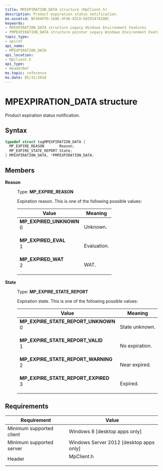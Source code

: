 ```yaml
---
title: MPEXPIRATION_DATA structure (MpClient.h)
description: Product expiration status notification.
ms.assetid: BF464FFD-16AE-4F46-83CD-E0355478180C
keywords:
- MPEXPIRATION_DATA structure Legacy Windows Environment Features
- PMPEXPIRATION_DATA structure pointer Legacy Windows Environment Features
topic_type:
- apiref
api_name:
- MPEXPIRATION_DATA
api_location:
- MpClient.h
api_type:
- HeaderDef
ms.topic: reference
ms.date: 05/31/2018
---
```


# MPEXPIRATION\_DATA structure

Product expiration status notification.

## Syntax


```C++
typedef struct tagMPEXPIRATION_DATA {
  MP_EXPIRE_REASON       Reason;
  MP_EXPIRE_STATE_REPORT State;
} MPEXPIRATION_DATA, *PMPEXPIRATION_DATA;
```



## Members

<dl> <dt>

**Reason**
</dt> <dd>

Type: **MP\_EXPIRE\_REASON**

</dd> <dd>

Expiration reason. This is one of the following possible values:



| Value                                                                                                                                                                                                                                | Meaning                |
|--------------------------------------------------------------------------------------------------------------------------------------------------------------------------------------------------------------------------------------|------------------------|
| <span id="MP_EXPIRED_UNKNOWN"></span><span id="mp_expired_unknown"></span><dl> <dt>**MP\_EXPIRED\_UNKNOWN**</dt> <dt>0</dt> </dl> | Unknown.<br/>    |
| <span id="MP_EXPIRED_EVAL"></span><span id="mp_expired_eval"></span><dl> <dt>**MP\_EXPIRED\_EVAL**</dt> <dt>1</dt> </dl>          | Evaluation.<br/> |
| <span id="MP_EXPIRED_WAT"></span><span id="mp_expired_wat"></span><dl> <dt>**MP\_EXPIRED\_WAT**</dt> <dt>2</dt> </dl>             | WAT.<br/>        |



 

</dd> <dt>

**State**
</dt> <dd>

Type: **MP\_EXPIRE\_STATE\_REPORT**

</dd> <dd>

Expiration state. This is one of the following possible values:



| Value                                                                                                                                                                                                                                                                      | Meaning                   |
|----------------------------------------------------------------------------------------------------------------------------------------------------------------------------------------------------------------------------------------------------------------------------|---------------------------|
| <span id="MP_EXPIRE_STATE_REPORT_UNKNOWN"></span><span id="mp_expire_state_report_unknown"></span><dl> <dt>**MP\_EXPIRE\_STATE\_REPORT\_UNKNOWN**</dt> <dt>0</dt> </dl> | State unknown.<br/> |
| <span id="MP_EXPIRE_STATE_REPORT_VALID"></span><span id="mp_expire_state_report_valid"></span><dl> <dt>**MP\_EXPIRE\_STATE\_REPORT\_VALID**</dt> <dt>1</dt> </dl>       | No expiration.<br/> |
| <span id="MP_EXPIRE_STATE_REPORT_WARNING"></span><span id="mp_expire_state_report_warning"></span><dl> <dt>**MP\_EXPIRE\_STATE\_REPORT\_WARNING**</dt> <dt>2</dt> </dl> | Near expired.<br/>  |
| <span id="MP_EXPIRE_STATE_REPORT_EXPIRED"></span><span id="mp_expire_state_report_expired"></span><dl> <dt>**MP\_EXPIRE\_STATE\_REPORT\_EXPIRED**</dt> <dt>3</dt> </dl> | Expired.<br/>       |



 

</dd> </dl>

## Requirements



| Requirement | Value |
|-------------------------------------|---------------------------------------------------------------------------------------|
| Minimum supported client<br/> | Windows 8 \[desktop apps only\]<br/>                                            |
| Minimum supported server<br/> | Windows Server 2012 \[desktop apps only\]<br/>                                  |
| Header<br/>                   | <dl> <dt>MpClient.h</dt> </dl> |



 

 






